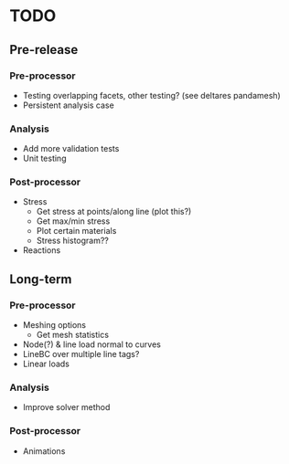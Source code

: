 # TODO

## Pre-release

### Pre-processor

- Testing overlapping facets, other testing? (see deltares pandamesh)
- Persistent analysis case

### Analysis

- Add more validation tests
- Unit testing

### Post-processor

- Stress
  - Get stress at points/along line (plot this?)
  - Get max/min stress
  - Plot certain materials
  - Stress histogram??
- Reactions

## Long-term

### Pre-processor

- Meshing options
  - Get mesh statistics
- Node(?) & line load normal to curves
- LineBC over multiple line tags?
- Linear loads

### Analysis

- Improve solver method

### Post-processor

- Animations
